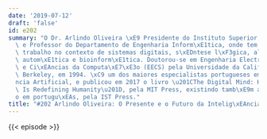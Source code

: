 ```yaml
---
date: '2019-07-12'
draft: 'false'
id: e202
summary: "O Dr. Arlindo Oliveira \xE9 Presidente do Instituto Superior T\xE9cnico\
  \ e Professor do Departamento de Engenharia Inform\xE1tica, onde tem desenvolvido\
  \ trabalho no contexto de sistemas digitais, s\xEDntese l\xF3gica, algoritmia, aprendizagem\
  \ autom\xE1tica e bioinform\xE1tica. Doutorou-se em Engenharia Electrot\xE9cnica\
  \ e Ci\xEAncias da Computa\xE7\xE3o (EECS) pela Universidade da Calif\xF3rnia em\
  \ Berkeley, em 1994. \xC9 um dos maiores especialistas portugueses em Intelig\xEA\
  ncia Artificial, e publicou em 2017 o livro \u201CThe Digital Mind: How Science\
  \ Is Redefining Humanity\u201D, pela MIT Press, existindo tamb\xE9m a sua vers\xE3\
  o em portugu\xEAs, pela IST Press."
title: "#202 Arlindo Oliveira: O Presente e o Futuro da Intelig\xEAncia Artificial"
---
```

{{< episode >}}
